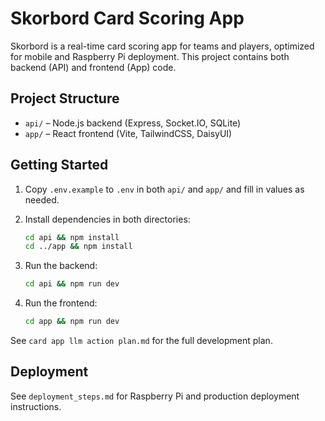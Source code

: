 # Skorbord Card Scoring App

Skorbord is a real-time card scoring app for teams and players, optimized for mobile and Raspberry Pi deployment. This project contains both backend (API) and frontend (App) code.

## Project Structure

- `api/` – Node.js backend (Express, Socket.IO, SQLite)
- `app/` – React frontend (Vite, TailwindCSS, DaisyUI)

## Getting Started

1. Copy `.env.example` to `.env` in both `api/` and `app/` and fill in values as needed.
2. Install dependencies in both directories:

   ```sh
   cd api && npm install
   cd ../app && npm install
   ```

3. Run the backend:

   ```sh
   cd api && npm run dev
   ```

4. Run the frontend:

   ```sh
   cd app && npm run dev
   ```

See `card app llm action plan.md` for the full development plan.

## Deployment

See `deployment_steps.md` for Raspberry Pi and production deployment instructions.
